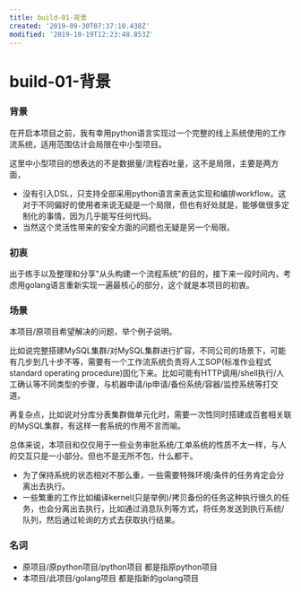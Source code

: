 ```yaml
---
title: build-01-背景
created: '2019-09-30T07:37:10.438Z'
modified: '2019-10-19T12:23:48.853Z'
---
```


# build-01-背景


### 背景

在开启本项目之前，我有幸用python语言实现过一个完整的线上系统使用的工作流系统，适用范围估计会局限在中小型项目。

这里中小型项目的想表达的不是数据量/流程吞吐量，这不是局限，主要是两方面，

- 没有引入DSL，只支持全部采用python语言来表达实现和编排workflow。这对于不同偏好的使用者来说无疑是一个局限，但也有好处就是，能够做很多定制化的事情，因为几乎能写任何代码。
- 当然这个灵活性带来的安全方面的问题也无疑是另一个局限。

### 初衷

出于练手以及整理和分享"从头构建一个流程系统"的目的，接下来一段时间内，考虑用golang语言重新实现一遍最核心的部分，这个就是本项目的初衷。


### 场景

本项目/原项目希望解决的问题，举个例子说明。

比如说完整搭建MySQL集群/对MySQL集群进行扩容，不同公司的场景下，可能有几步到几十步不等，需要有一个工作流系统负责将人工SOP(标准作业程式standard operating procedure)固化下来。比如可能有HTTP调用/shell执行/人工确认等不同类型的步骤，与机器申请/ip申请/备份系统/容器/监控系统等打交道。

再复杂点，比如说对分库分表集群做单元化时，需要一次性同时搭建成百套相关联的MySQL集群，有这样一套系统的作用不言而喻。

总体来说，本项目和仅仅用于一些业务审批系统/工单系统的性质不太一样，与人的交互只是一小部分。但也不是无所不包，什么都干。

- 为了保持系统的状态相对不那么重，一些需要特殊环境/条件的任务肯定会分离出去执行。
- 一些繁重的工作比如编译kernel(只是举例)/拷贝备份的任务这种执行很久的任务，也会分离出去执行，比如通过消息队列等方式，将任务发送到执行系统/队列，然后通过轮询的方式去获取执行结果。

### 名词

- 原项目/原python项目/python项目 都是指原python项目
- 本项目/此项目/golang项目 都是指新的golang项目
